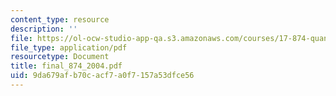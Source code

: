 ```yaml
---
content_type: resource
description: ''
file: https://ol-ocw-studio-app-qa.s3.amazonaws.com/courses/17-874-quantitative-research-methods-multivariate-spring-2004/9da679afb70cacf7a0f7157a53dfce56_final_874_2004.pdf
file_type: application/pdf
resourcetype: Document
title: final_874_2004.pdf
uid: 9da679af-b70c-acf7-a0f7-157a53dfce56
---
```

